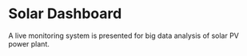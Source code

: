 # Solar Dashboard

A live monitoring system is presented for big data analysis of solar PV power plant.


